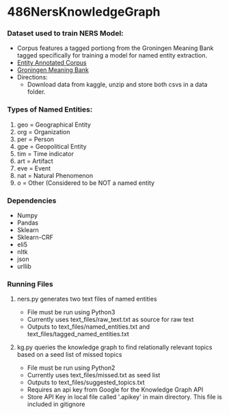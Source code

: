 # 486NersKnowledgeGraph

### Dataset used to train NERS Model:
- Corpus features a tagged portiong from the Groningen Meaning Bank tagged specifically for training a model for named entity extraction.
- [Entity Annotated Corpus](https://www.kaggle.com/abhinavwalia95/entity-annotated-corpus)
- [Groningen Meaning Bank](http://gmb.let.rug.nl/data.php)
- Directions:
	- Download data from kaggle, unzip and store both csvs in a data folder.

### Types of Named Entities:
1) geo = Geographical Entity
2) org = Organization
3) per = Person
4) gpe = Geopolitical Entity
5) tim = Time indicator
6) art = Artifact
7) eve = Event
8) nat = Natural Phenomenon
9) o = Other (Considered to be NOT a named entity

### Dependencies
- Numpy
- Pandas
- Sklearn
- Sklearn-CRF
- eli5
- nltk
- json
- urllib

### Running Files
1) ners.py generates two text files of named entities
	- File must be run using Python3
	- Currently uses text_files/raw_text.txt as source for raw text
	- Outputs to text_files/named_entities.txt and text_files/tagged_named_entities.txt 

2) kg.py queries the knowledge graph to find relationally relevant topics based on a seed list of missed topics
	- File must be run using Python2
	- Currently uses text_files/missed.txt as seed list
	- Outputs to text_files/suggested_topics.txt 
	- Requires an api key from Google for the Knowledge Graph API
	- Store API Key in local file called '.apikey' in main directory. This file is included in gitignore